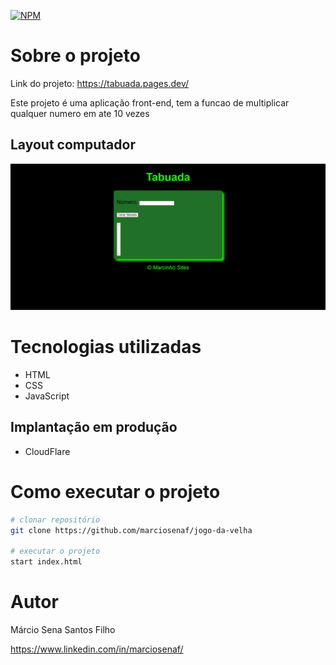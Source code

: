 
[![NPM](https://img.shields.io/npm/l/react)](https://github.com/marciosenaf/Tabuada/blob/main/LICENSE) 

# Sobre o projeto

Link do projeto: https://tabuada.pages.dev/

Este projeto é uma aplicação front-end, tem a funcao de multiplicar qualquer numero em ate 10 vezes

## Layout computador
![Web 2](https://github.com/marciosenaf/Tabuada/blob/main/computer.readme.png)

# Tecnologias utilizadas

- HTML
- CSS
- JavaScript

## Implantação em produção
- CloudFlare

# Como executar o projeto

```bash
# clonar repositório
git clone https://github.com/marciosenaf/jogo-da-velha

# executar o projeto
start index.html
```

# Autor

Márcio Sena Santos Filho

https://www.linkedin.com/in/marciosenaf/


